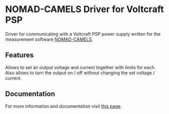 # NOMAD-CAMELS Driver for Voltcraft PSP

Driver for communicating with a Voltcraft PSP power supply written for the measurement software [NOMAD-CAMELS](https://fau-lap.github.io/NOMAD-CAMELS/).

## Features
Allows to set an output voltage and current together with limits for each. Also allows to turn the output on / off without changing the set voltage / current.


## Documentation

For more information and documentation visit [this page](https://fau-lap.github.io/NOMAD-CAMELS/doc/instruments/instruments.html).